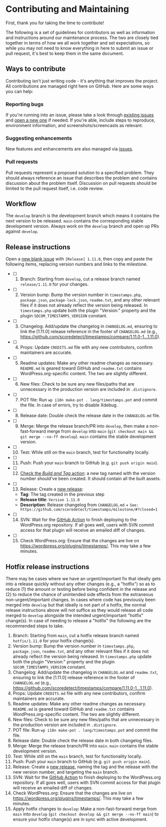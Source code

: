 # Contributing and Maintaining

First, thank you for taking the time to contribute!

The following is a set of guidelines for contributors as well as information and instructions around our maintenance process.  The two are closely tied together in terms of how we all work together and set expectations, so while you may not need to know everything in here to submit an issue or pull request, it's best to keep them in the same document.

## Ways to contribute

Contributing isn't just writing code - it's anything that improves the project.  All contributions are managed right here on GitHub.  Here are some ways you can help:

### Reporting bugs

If you're running into an issue, please take a look through [existing issues](https://github.com/scoredetect/timestamps/issues) and [open a new one](https://github.com/scoredetect/timestamps/issues/new) if needed.  If you're able, include steps to reproduce, environment information, and screenshots/screencasts as relevant.

### Suggesting enhancements

New features and enhancements are also managed via [issues](https://github.com/scoredetect/timestamps/issues).

### Pull requests

Pull requests represent a proposed solution to a specified problem.  They should always reference an issue that describes the problem and contains discussion about the problem itself.  Discussion on pull requests should be limited to the pull request itself, i.e. code review.

## Workflow

The `develop` branch is the development branch which means it contains the next version to be released. `main` contains the corresponding stable development version. Always work on the `develop` branch and open up PRs against `develop`.

## Release instructions

Open a [new blank issue](https://github.com/scoredetect/timestamps/issues/new) with `[Release] 1.11.0`, then copy and paste the following items, replacing version numbers and links to the milestone.

- [ ] 1. Branch: Starting from `develop`, cut a release branch named `release/1.11.0` for your changes.
- [ ] 2. Version bump: Bump the version number in `timestamps.php`, `package.json`, `package-lock.json`, `readme.txt`, and any other relevant files if it does not already reflect the version being released. In `timestamps.php` update both the plugin "Version:" property and the plugin `SDCOM_TIMESTAMPS_VERSION` constant.
- [ ] 3. Changelog: Add/update the changelog in `CHANGELOG.md`, ensuring to link the [1.11.0] release reference in the footer of `CHANGELOG.md` (e.g., https://github.com/scoredetect/timestamps/compare/1.11.0-1...1.11.0).
- [ ] 4. Props: Update `CREDITS.md` file with any new contributors, confirm maintainers are accurate.
- [ ] 5. Readme updates: Make any other readme changes as necessary. `README.md` is geared toward GitHub and `readme.txt` contains WordPress.org-specific content. The two are slightly different.
- [ ] 6. New files: Check to be sure any new files/paths that are unnecessary in the production version are included in `.distignore`.
- [ ] 7. POT file: Run `wp i18n make-pot . lang/timestamps.pot` and commit the file. In case of errors, try to disable Xdebug.
- [ ] 8. Release date: Double check the release date in the `CHANGELOG.md` file.
- [ ] 9. Merge: Merge the release branch/PR into `develop`, then make a non-fast-forward merge from `develop` into `main` (`git checkout main && git merge --no-ff develop`). `main` contains the stable development version.
- [ ] 10. Test: While still on the `main` branch, test for functionality locally.
- [ ] 11. Push: Push your `main` branch to GitHub (e.g. `git push origin main`).
- [ ] 12. [Check the _Build and Tag_ action](https://github.com/scoredetect/timestamps/actions/workflows/build-and-tag.yml): a new tag named with the version number should've been created. It should contain all the built assets.
- [ ] 13. Release: Create a [new release](https://github.com/scoredetect/timestamps/releases/new):
  * **Tag**: The tag created in the previous step
  * **Release title**: `Version 1.11.0`
  * **Description**: Release changelog from `CHANGELOG.md` + `See: https://github.com/scoredetect/timestamps/milestone/#?closed=1`
- [ ] 14. SVN: Wait for the [GitHub Action](https://github.com/scoredetect/timestamps/actions/workflows/push-deploy.yml) to finish deploying to the WordPress.org repository. If all goes well, users with SVN commit access for that plugin will receive an emailed diff of changes.
- [ ] 15. Check WordPress.org: Ensure that the changes are live on https://wordpress.org/plugins/timestamps/. This may take a few minutes.

## Hotfix release instructions

There may be cases where we have an urgent/important fix that ideally gets into a release quickly without any other changes (e.g., a "hotfix") so as to reduce (1) the amount or testing before being confident in the release and (2) to reduce the chance of unintended side effects from the extraneous non-urgent/important changes.  In cases where code has previously been merged into `develop` but that ideally is not part of a hotfix, the normal release instructions above will not suffice as they would release all code merged to `develop` alongside the intended urgent/important "hotfix" change(s).  In case of needing to release a "hotfix" the following are the recommended steps to take.

1. Branch: Starting from `main`, cut a hotfix release branch named `hotfix/1.11.0` for your hotfix change(s).
1. Version bump: Bump the version number in `timestamps.php`, `package.json`, `readme.txt`, and any other relevant files if it does not already reflect the version being released.  In `timestamps.php` update both the plugin "Version:" property and the plugin `SDCOM_TIMESTAMPS_VERSION` constant.
1. Changelog: Add/update the changelog in `CHANGELOG.md` and `readme.txt`, ensuring to link the [1.11.0] release reference in the footer of `CHANGELOG.md` (e.g., https://github.com/scoredetect/timestamps/compare/1.11.0-1...1.11.0).
1. Props: Update `CREDITS.md` file with any new contributors, confirm maintainers are accurate.
1. Readme updates: Make any other readme changes as necessary.  `README.md` is geared toward GitHub and `readme.txt` contains WordPress.org-specific content.  The two are slightly different.
1. New files: Check to be sure any new files/paths that are unnecessary in the production version are included in `.distignore`.
1. POT file: Run `wp i18n make-pot . lang/timestamps.pot` and commit the file.
1. Release date: Double check the release date in both changelog files.
1. Merge: Merge the release branch/PR into `main`.  `main` contains the stable development version.
1. Test: While still on the `main` branch, test for functionality locally.
1. Push: Push your `main` branch to GitHub (e.g. `git push origin main`).
1. Release: Create a [new release](https://github.com/scoredetect/timestamps/releases/new), naming the tag and the release with the new version number, and targeting the `main` branch.
1. SVN: Wait for the [GitHub Action](https://github.com/scoredetect/timestamps/actions/workflows/push-deploy.yml) to finish deploying to the WordPress.org repository. If all goes well, users with SVN commit access for that plugin will receive an emailed diff of changes.
1. Check WordPress.org: Ensure that the changes are live on https://wordpress.org/plugins/timestamps/.  This may take a few minutes.
1. Apply hotfix changes to `develop`: Make a non-fast-forward merge from `main` into `develop` (`git checkout develop && git merge --no-ff main`) to ensure your hotfix change(s) are in sync with active development.
